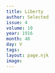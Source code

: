 ```yaml
---
title: Liberty
author: Selected
issue: 4
volume: 10
year: 1916
month: 40
day: V
tags:
layout: page.njk
image:
---
```



